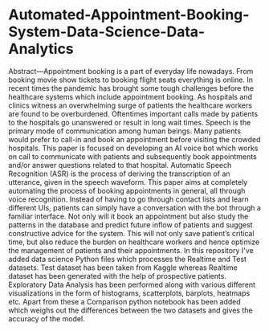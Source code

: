 # Automated-Appointment-Booking-System-Data-Science-Data-Analytics
Abstract—Appointment booking is a part of everyday life
nowadays. From booking movie show tickets to booking flight
seats everything is online. In recent times the pandemic has
brought some tough challenges before the healthcare systems
which include appointment booking. As hospitals and clinics
witness an overwhelming surge of patients the healthcare workers
are found to be overburdened. Oftentimes important calls made
by patients to the hospitals go unanswered or result in long
wait times. Speech is the primary mode of communication
among human beings. Many patients would prefer to call-in and
book an appointment before visiting the crowded hospitals. This
paper is focused on developing an AI voice bot which works
on call to communicate with patients and subsequently book
appointments and/or answer questions related to that hospital.
Automatic Speech Recognition (ASR) is the process of deriving
the transcription of an utterance, given in the speech waveform.
This paper aims at completely automating the process of booking
appointments in general, all through voice recognition. Instead
of having to go through contact lists and learn different UIs,
patients can simply have a conversation with the bot through a
familiar interface. Not only will it book an appointment but also
study the patterns in the database and predict future inflow of
patients and suggest constructive advice for the system. This will
not only save patient’s critical time, but also reduce the burden
on healthcare workers and hence optimize the management of
patients and their appointments.
In this repository I've added data science Python files which processes the Realtime and Test datasets. Test dataset has been taken from Kaggle whereas Realtime dataset has been generated with the help of prospective patients. Exploratory Data Analysis has been performed along with various different visualizations in the form of histograms, scatterplots, barplots, heatmaps etc. Apart from these a Comparison python notebook has been added which weighs out the differences between the two datasets and gives the accuracy of the model.  
